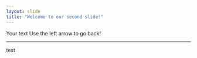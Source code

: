 ```yaml
---
layout: slide
title: "Welcome to our second slide!"
---
```

Your text
Use the left arrow to go back!

---
test
